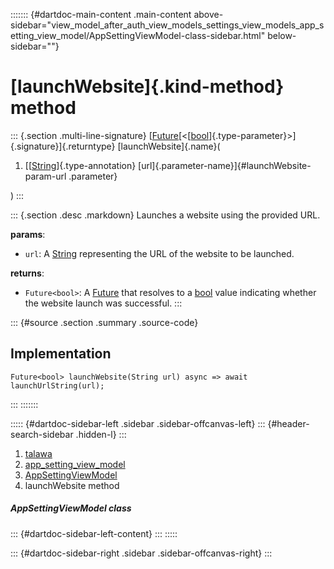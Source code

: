 ::::::: {#dartdoc-main-content .main-content above-sidebar="view_model_after_auth_view_models_settings_view_models_app_setting_view_model/AppSettingViewModel-class-sidebar.html" below-sidebar=""}
<div>

# [launchWebsite]{.kind-method} method

</div>

::: {.section .multi-line-signature}
[[Future](https://api.flutter.dev/flutter/dart-core/Future-class.html)[\<[[bool](https://api.flutter.dev/flutter/dart-core/bool-class.html)]{.type-parameter}\>]{.signature}]{.returntype}
[launchWebsite]{.name}(

1.  [[[String](https://api.flutter.dev/flutter/dart-core/String-class.html)]{.type-annotation}
    [url]{.parameter-name}]{#launchWebsite-param-url .parameter}

)
:::

::: {.section .desc .markdown}
Launches a website using the provided URL.

**params**:

-   `url`: A
    [String](https://api.flutter.dev/flutter/dart-core/String-class.html)
    representing the URL of the website to be launched.

**returns**:

-   `Future<bool>`: A
    [Future](https://api.flutter.dev/flutter/dart-core/Future-class.html)
    that resolves to a
    [bool](https://api.flutter.dev/flutter/dart-core/bool-class.html)
    value indicating whether the website launch was successful.
:::

::: {#source .section .summary .source-code}
## Implementation

``` language-dart
Future<bool> launchWebsite(String url) async => await launchUrlString(url);
```
:::
:::::::

::::: {#dartdoc-sidebar-left .sidebar .sidebar-offcanvas-left}
::: {#header-search-sidebar .hidden-l}
:::

1.  [talawa](../../index.html)
2.  [app_setting_view_model](../../view_model_after_auth_view_models_settings_view_models_app_setting_view_model/)
3.  [AppSettingViewModel](../../view_model_after_auth_view_models_settings_view_models_app_setting_view_model/AppSettingViewModel-class.html)
4.  launchWebsite method

##### AppSettingViewModel class

::: {#dartdoc-sidebar-left-content}
:::
:::::

::: {#dartdoc-sidebar-right .sidebar .sidebar-offcanvas-right}
:::
